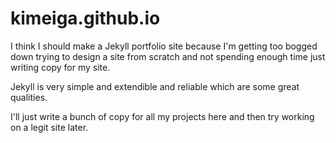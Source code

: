 # kimeiga.github.io

I think I should make a Jekyll portfolio site because I'm getting too bogged down trying to design a site from scratch and not spending enough time just writing copy for my site.

Jekyll is very simple and extendible and reliable which are some great qualities.

I'll just write a bunch of copy for all my projects here and then try working on a legit site later.
